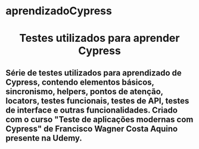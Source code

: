 # aprendizadoCypress

<h1 align="center"> Testes utilizados para aprender Cypress </h1>

<h2>Série de testes utilizados para aprendizado de Cypress, contendo elementos básicos, sincronismo, helpers, pontos de atenção, locators, testes funcionais, 
testes de API, testes de interface e outras funcionalidades. Criado com o curso "Teste de aplicações modernas com Cypress" de Francisco Wagner Costa Aquino presente na Udemy. </h2>

